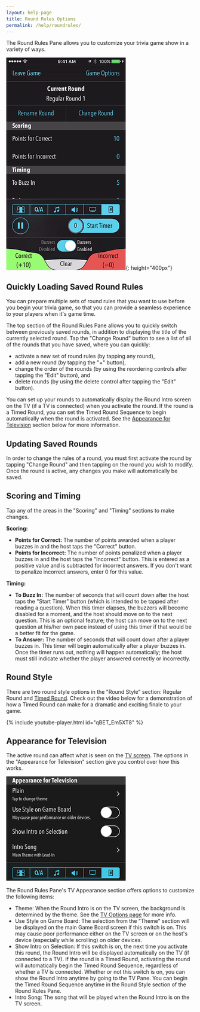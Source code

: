 ```yaml
---
layout: help-page
title: Round Rules Options
permalink: /help/roundrules/
---
```


The Round Rules Pane allows you to customize your trivia game show in a variety of ways.

![round rules pane](/images/help/v2-0-0/round-pane-phone.png){: height="400px"}

## Quickly Loading Saved Round Rules

You can prepare multiple sets of round rules that you want to use before you begin your trivia game, so that you can provide a seamless experience to your players when it's game time.

The top section of the Round Rules Pane allows you to quickly switch between previously saved rounds, in addition to displaying the title of the currently selected round. Tap the "Change Round" button to see a list of all of the rounds that you have saved, where you can quickly:

* activate a new set of round rules (by tapping any round),
* add a new round (by tapping the "+" button),
* change the order of the rounds (by using the reordering controls after tapping the "Edit" button), and
* delete rounds (by using the delete control after tapping the "Edit" button).

You can set up your rounds to automatically display the Round Intro screen on the TV (if a TV is connected) when you activate the round. If the round is a Timed Round, you can set the Timed Round Sequence to begin automatically when the round is activated. See the [Appearance for Television](#appearance-for-television) section below for more information.

## Updating Saved Rounds

In order to change the rules of a round, you must first activate the round by tapping "Change Round" and then tapping on the round you wish to modify. Once the round is active, any changes you make will automatically be saved.

## Scoring and Timing

Tap any of the areas in the "Scoring" and "Timing" sections to make changes.

**Scoring:**

* **Points for Correct:** The number of points awarded when a player buzzes in and the host taps the "Correct" button.
* **Points for Incorrect:** The number of points penalized when a player buzzes in and the host taps the "Incorrect" button. This is entered as a positive value and is subtracted for incorrect answers. If you don't want to penalize incorrect answers, enter 0 for this value.

**Timing:**

* **To Buzz In:** The number of seconds that will count down after the host taps the "Start Timer" button (which is intended to be tapped after reading a question). When this timer elapses, the buzzers will become disabled for a moment, and the host should move on to the next question. This is an optional feature; the host can move on to the next question at his/her own pace instead of using this timer if that would be a better fit for the game.
* **To Answer:** The number of seconds that will count down after a player buzzes in. This timer will begin automatically after a player buzzes in. Once the timer runs out, nothing will happen automatically; the host must still indicate whether the player answered correctly or incorrectly.

## Round Style

There are two round style options in the "Round Style" section: Regular Round and [Timed Round](/help/timedround). Check out the video below for a demonstration of how a Timed Round can make for a dramatic and exciting finale to your game.

{% include youtube-player.html id="qBET_Em5XT8" %}

## Appearance for Television

The active round can affect what is seen on the [TV screen](/help/tv). The options in the "Appearance for Television" section give you control over how this works.

![round rules tv appearance](/images/help/v2-0-0/round-rules-appearance-for-tv.png)

The Round Rules Pane's TV Appearance section offers options to customize the following items:

* Theme: When the Round Intro is on the TV screen, the background is determined by the theme. See the [TV Options page](/help/tv) for more info.
* Use Style on Game Board: The selection from the "Theme" section will be displayed on the main Game Board screen if this switch is on. This may cause poor performance either on the TV screen or on the host's device (especially while scrolling) on older devices.
* Show Intro on Selection: If this switch is on, the next time you activate this round, the Round Intro will be displayed automatically on the TV (if connected to a TV). If the round is a Timed Round, activating the round will automatically begin the Timed Round Sequence, regardless of whether a TV is connected. Whether or not this switch is on, you can show the Round Intro anytime by going to the TV Pane. You can begin the Timed Round Sequence anytime in the Round Style section of the Round Rules Pane.
* Intro Song: The song that will be played when the Round Intro is on the TV screen.
